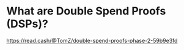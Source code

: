 # What are Double Spend Proofs (DSPs)?


https://read.cash/@TomZ/double-spend-proofs-phase-2-59b9e3fd